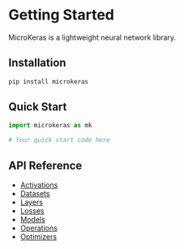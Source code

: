 # Getting Started

MicroKeras is a lightweight neural network library.

## Installation

```bash
pip install microkeras
```

## Quick Start

```python
import microkeras as mk

# Your quick start code here
```

## API Reference

- [Activations](api/activations.md)
- [Datasets](api/datasets.md)
- [Layers](api/layers.md)
- [Losses](api/losses.md)
- [Models](api/models.md)
- [Operations](api/operations.md)
- [Optimizers](api/optimizers.md)
